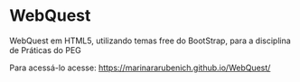 # WebQuest
WebQuest em HTML5, utilizando temas free do BootStrap, para a disciplina de Práticas do PEG

Para acessá-lo acesse: https://marinararubenich.github.io/WebQuest/
